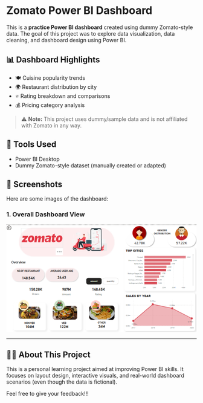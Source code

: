 # Zomato Power BI Dashboard

This is a **practice Power BI dashboard** created using dummy Zomato-style data. The goal of this project was to explore data visualization, data cleaning, and dashboard design using Power BI.

## 📊 Dashboard Highlights

- 🍽️ Cuisine popularity trends
- 🌍 Restaurant distribution by city
- ⭐ Rating breakdown and comparisons
- 💰 Pricing category analysis

> ⚠️ **Note:** This project uses dummy/sample data and is not affiliated with Zomato in any way.

## 🧰 Tools Used

- Power BI Desktop
- Dummy Zomato-style dataset (manually created or adapted)


## 📸 Screenshots

Here are some images of the dashboard:

### 1. Overall Dashboard View
![Dashboard Overview](assets/dashboard)

---


## 🙋‍♂️ About This Project

This is a personal learning project aimed at improving Power BI skills. It focuses on layout design, interactive visuals, and real-world dashboard scenarios (even though the data is fictional).

Feel free to give your feedback!!!
